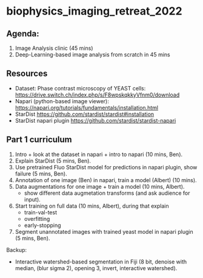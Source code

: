 # biophysics_imaging_retreat_2022

## Agenda:
1. Image Analysis clinic (45 mins)
1. Deep-Learning-based image analysis from scratch in 45 mins

## Resources
- Dataset: Phase contrast microscopy of YEAST cells: https://drive.switch.ch/index.php/s/F8wpskqkkyVfnm0/download  
- Napari (python-based image viewer): https://napari.org/tutorials/fundamentals/installation.html
- StarDist https://github.com/stardist/stardist#installation
- StarDist napari plugin https://github.com/stardist/stardist-napari

## Part 1 curriculum
1. Intro + look at the dataset in napari + intro to napari (10 mins, Ben).
1. Explain StarDist (5 mins, Ben).
1. Use pretrained Fluo StarDist model for predictions in napari plugin, show failure (5 mins, Ben).
1. Annotation of one image (Ben) in napari, train a model (Albert) (10 mins).
1. Data augmentations for one image + train a model (10 mins, Albert).
    - show different data augmetation transforms (and ask audience for input).
1. Start training on full data (10 mins, Albert), during that explain
    - train-val-test
    - overfitting
    - early-stopping
1. Segment unannotated images with trained yeast model in napari plugin (5 mins, Ben).

Backup:
- Interactive watershed-based segmentation in Fiji (8 bit, denoise with median, (blur sigma 2), opening 3, invert, interactive watershed).
